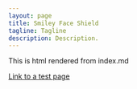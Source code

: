 ```yaml
---
layout: page
title: Smiley Face Shield
tagline: Tagline
description: Description.
---
```


This is html rendered from index.md

[Link to a test page](pages/aTestPage.html)